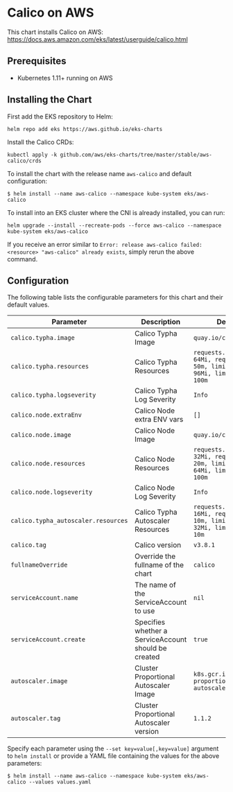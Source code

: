 # Calico on AWS

This chart installs Calico on AWS: https://docs.aws.amazon.com/eks/latest/userguide/calico.html

## Prerequisites

- Kubernetes 1.11+ running on AWS

## Installing the Chart

First add the EKS repository to Helm:

```shell
helm repo add eks https://aws.github.io/eks-charts
```

Install the Calico CRDs:

```shell
kubectl apply -k github.com/aws/eks-charts/tree/master/stable/aws-calico/crds
```

To install the chart with the release name `aws-calico` and default configuration:

```shell
$ helm install --name aws-calico --namespace kube-system eks/aws-calico
```

To install into an EKS cluster where the CNI is already installed, you can run:

```shell
helm upgrade --install --recreate-pods --force aws-calico --namespace kube-system eks/aws-calico
```

If you receive an error similar to `Error: release aws-calico failed: <resource> "aws-calico" already exists`, simply rerun the above command.

## Configuration

The following table lists the configurable parameters for this chart and their default values.

| Parameter               | Description                                             | Default                         |
| ------------------------|---------------------------------------------------------|---------------------------------|
| `calico.typha.image`    | Calico Typha Image                                      | `quay.io/calico/typha`          |
| `calico.typha.resources`| Calico Typha Resources                                  | `requests.memory: 64Mi, requests.cpu: 50m, limits.memory: 96Mi, limits.cpu: 100m` |
| `calico.typha.logseverity` | Calico Typha Log Severity                            | `Info`                          |
| `calico.node.extraEnv`  | Calico Node extra ENV vars                              | `[]`                            |
| `calico.node.image`     | Calico Node Image                                       | `quay.io/calico/node`           |
| `calico.node.resources` | Calico Node Resources                                   | `requests.memory: 32Mi, requests.cpu: 20m, limits.memory: 64Mi, limits.cpu: 100m` |
| `calico.node.logseverity` | Calico Node Log Severity                              | `Info`                          |
| `calico.typha_autoscaler.resources` | Calico Typha Autoscaler Resources           | `requests.memory: 16Mi, requests.cpu: 10m, limits.memory: 32Mi, limits.cpu: 10m` |
| `calico.tag`            | Calico version                                          | `v3.8.1`                        |
| `fullnameOverride`      | Override the fullname of the chart                      | `calico`                        |
| `serviceAccount.name`   | The name of the ServiceAccount to use                   | `nil`                           |
| `serviceAccount.create` | Specifies whether a ServiceAccount should be created    | `true`                          |
| `autoscaler.image`      | Cluster Proportional Autoscaler Image                   | `k8s.gcr.io/cluster-proportional-autoscaler-amd64` |
| `autoscaler.tag`        | Cluster Proportional Autoscaler version                 | `1.1.2`                                            |

Specify each parameter using the `--set key=value[,key=value]` argument to `helm install` or provide a YAML file containing the values for the above parameters:

```shell
$ helm install --name aws-calico --namespace kube-system eks/aws-calico --values values.yaml
```
